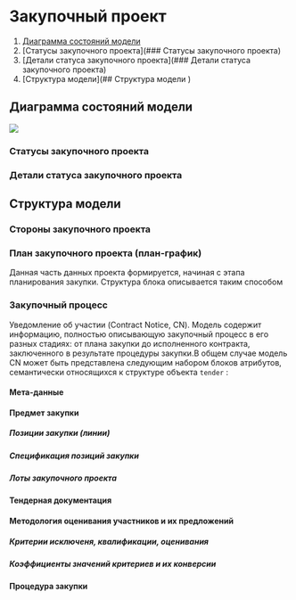 # Закупочный проект


1. [Диаграмма состояний модели](#introduction)
2. [Статусы закупочного проекта](### Статусы закупочного проекта)
3. [Детали статуса закупочного проекта](### Детали статуса закупочного проекта)
4. [Структура модели](## Структура модели )

## Диаграмма состояний модели 
![](https://www.planttext.com/api/plantuml/png/fLDBRi8m4Dtx55vNoWMwYDYogLYmArrOZgaiEOOcJgkgGWeWLTrnXjw0eaP4KE0Aunjr0d4-_QYLM6NotioR6Vkv4niMcIHKX5nVt53FfsF5j9RwbbvIEDWKzf31niwedMAuXdTOmcwWCJxOERp15dBOuD-gm6dlYbJrJai4gFHZ-a3tkkq2nesy5x_dmsixdpFDXJfso647kNt6xzBEO6zJMao9uGSkW1Hi2w2n4Icd-szVSaho_BEQrbtF7P_WrHbHZawV2ANb3TubJCcXvCp8aNOmuaReG4HuSeYrSZo_ILMnvxC75WNVq4J72USYZeU9GiObURuCnqg4GXlNkQQ-rBGplRzvFYeG8yZ4xUsGUdDSiQeJGOsEqU6IgSTkWvoKAis-BQKcqM-SJidpaJOH7drVHA7Kx2Jfd5cy77JGydYbAVefipCxjGjIluSrieqSvpHI6J77ztP0U0ixkwW4tDAbmWg9rBuK3Y6Lbr0ni_DZULPo7Lm0t_Wd.png)
### Статусы закупочного проекта
[](/schema/codelists/tenderStatuses.csv)
### Детали статуса закупочного проекта
[](/schema/codelists/tenderStatusDetails.csv)
## Структура модели 
### Стороны закупочного проекта
[](/schema/data-models/CP/parties.schema.json)
### План закупочного проекта (план-график)
Данная часть данных проекта формируется, начиная с этапа планирования закупки. Структура блока описывается таким способом
[](/schema/data-models/CP/planning.schema.json)
### Закупочный процесс
Уведомление об участии (Contract Notice, CN). Модель содержит информацию, полностью описывающую закупочный процесс в его разных стадиях: от плана закупки до исполненного контракта, заключенного в результате процедуры закупки.В общем случае модель CN может быть представлена следующим набором блоков атрибутов, семантически относящихся к структуре объекта `tender` :  
#### Мета-данные 
[](/schema/data-models/CP/tender.schema.json)
#### Предмет закупки<a name="introduction"></a>
##### Позиции закупки (линии)
[](/schema/data-models/CP/tender.items[].schema.json)
##### Спецификация позиций закупки
[](/schema/data-models/CP/tender.targets[].schema.json)
##### Лоты закупочного проекта
[](/schema/data-models/CP/tender.lots[].schema.json)
#### Тендерная документация
[](/schema/data-models/CP/tender.documents[].schema.json)
#### Методология оценивания участников и их предложений
##### Критерии исключеня, квалификации, оценивания
[](/schema/data-models/CP/tender.criteria[].schema.json)
##### Коэффициенты значений критериев и их конверсии
[](/schema/data-models/CP/tender.conversions[].schema.json)
#### Процедура закупки
